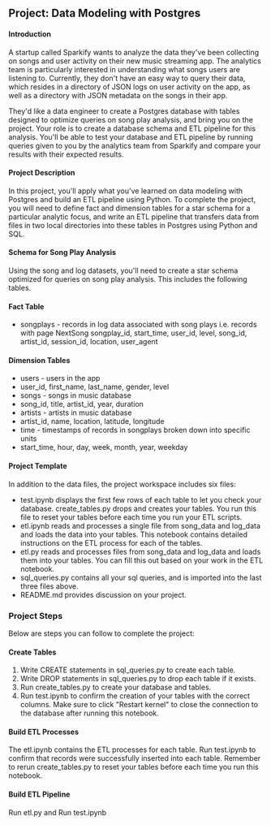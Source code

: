 ## Project: Data Modeling with Postgres
#### Introduction
A startup called Sparkify wants to analyze the data they've been collecting on songs and user activity on their new music streaming app. The analytics team is particularly interested in understanding what songs users are listening to. Currently, they don't have an easy way to query their data, which resides in a directory of JSON logs on user activity on the app, as well as a directory with JSON metadata on the songs in their app.

They'd like a data engineer to create a Postgres database with tables designed to optimize queries on song play analysis, and bring you on the project. Your role is to create a database schema and ETL pipeline for this analysis. You'll be able to test your database and ETL pipeline by running queries given to you by the analytics team from Sparkify and compare your results with their expected results.

#### Project Description
In this project, you'll apply what you've learned on data modeling with Postgres and build an ETL pipeline using Python. To complete the project, you will need to define fact and dimension tables for a star schema for a particular analytic focus, and write an ETL pipeline that transfers data from files in two local directories into these tables in Postgres using Python and SQL.

#### Schema for Song Play Analysis
Using the song and log datasets, you'll need to create a star schema optimized for queries on song play analysis. This includes the following tables.

#### Fact Table
* songplays - records in log data associated with song plays i.e. records with page NextSong songplay_id, start_time, user_id, level, song_id, artist_id, session_id, location, user_agent

#### Dimension Tables
* users - users in the app
* user_id, first_name, last_name, gender, level
* songs - songs in music database
* song_id, title, artist_id, year, duration
* artists - artists in music database
* artist_id, name, location, latitude, longitude
* time - timestamps of records in songplays broken down into specific units
* start_time, hour, day, week, month, year, weekday

#### Project Template

In addition to the data files, the project workspace includes six files:

* test.ipynb displays the first few rows of each table to let you check your database.
create_tables.py drops and creates your tables. You run this file to reset your tables before each time you run your ETL scripts.
* etl.ipynb reads and processes a single file from song_data and log_data and loads the data into your tables. This notebook contains detailed instructions on the ETL process for each of the tables.
* etl.py reads and processes files from song_data and log_data and loads them into your tables. You can fill this out based on your work in the ETL notebook.
* sql_queries.py contains all your sql queries, and is imported into the last three files above.
* README.md provides discussion on your project.

### Project Steps
Below are steps you can follow to complete the project:

#### Create Tables
1. Write CREATE statements in sql_queries.py to create each table.
2. Write DROP statements in sql_queries.py to drop each table if it exists.
3. Run create_tables.py to create your database and tables.
4. Run test.ipynb to confirm the creation of your tables with the correct columns. Make sure to click "Restart kernel" to close the connection to the database after running this notebook.

#### Build ETL Processes
The etl.ipynb contains the ETL processes for each table. Run test.ipynb to confirm that records were successfully inserted into each table. Remember to rerun create_tables.py to reset your tables before each time you run this notebook.

#### Build ETL Pipeline
Run etl.py and Run test.ipynb

